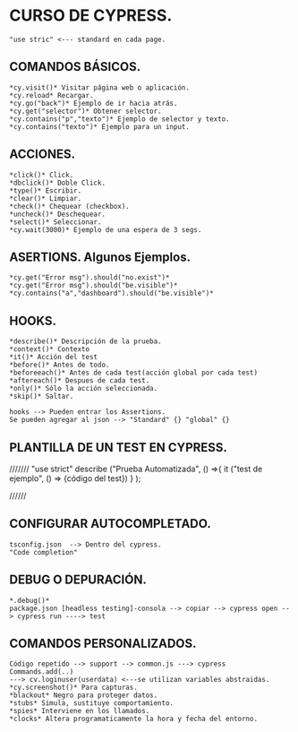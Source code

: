
# CURSO DE CYPRESS.

    "use stric" <--- standard en cada page.


## COMANDOS BÁSICOS.

    *cy.visit()* Visitar página web o aplicación.
    *cy.reload* Recargar.
    *cy.go("back")* Ejemplo de ir hacia atrás.
    *cy.get("selector")* Obtener selector.
    *cy.contains("p","texto")* Ejemplo de selector y texto.
    *cy.contains("texto")* Ejemplo para un input.

## ACCIONES.

    *click()* Click.
    *dbclick()* Doble Click.
    *type()* Escribir.
    *clear()* Limpiar.
    *check()* Chequear (checkbox).
    *uncheck()* Deschequear.
    *select()* Seleccionar.
    *cy.wait(3000)* Ejemplo de una espera de 3 segs.

## ASERTIONS. Algunos Ejemplos.

    *cy.get("Error msg").should("no.exist")*
    *cy.get("Error msg").should("be.visible")*
    *cy.contains("a","dashboard").should("be.visible")*
    
## HOOKS.

    *describe()* Descripción de la prueba.
    *context()* Contexto
    *it()* Acción del test
    *before()* Antes de todo.
    *beforeeach()* Antes de cada test(acción global por cada test)
    *aftereach()* Despues de cada test.
    *only()* Sólo la acción seleccionada.
    *skip()* Saltar.

    hooks --> Pueden entrar los Assertions. 
    Se pueden agregar al json --> "Standard" {} "global" {}


## PLANTILLA DE UN TEST EN CYPRESS.

///////
        "use strict"
            describe ("Prueba Automatizada", () =>{
            it ("test de ejemplo", () => {código del test})
        }
        );

//////

## CONFIGURAR AUTOCOMPLETADO.

    tsconfig.json  --> Dentro del cypress.
    "Code completion"

## DEBUG O DEPURACIÓN.

    *.debug()*
    package.json [headless testing]-consola --> copiar --> cypress open --> cypress run ----> test

## COMANDOS PERSONALIZADOS.

    Código repetido --> support --> common.js ---> cypress Commands.add(..) 
    ---> cv.loginuser(userdata) <---se utilizan variables abstraidas.
    *cy.screenshot()* Para capturas.
    *blackout* Negro para proteger datos.
    *stubs* Simula, sustituye comportamiento.
    *spies* Interviene en los llamados.
    *clocks* Altera programaticamente la hora y fecha del entorno.

